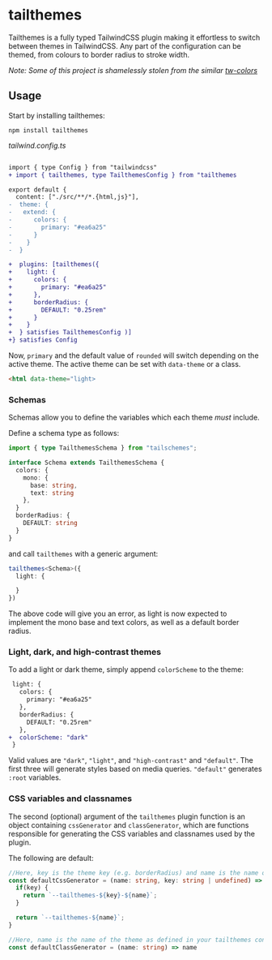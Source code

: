 # tailthemes

Tailthemes is a fully typed TailwindCSS plugin making it effortless to switch between themes in TailwindCSS. Any part of the configuration can 
be themed, from colours to border radius to stroke width.

*Note: Some of this project is shamelessly stolen from the similar [tw-colors](https://github.com/L-Blondy/tw-colors)*

## Usage

Start by installing tailthemes:
```
npm install tailthemes
```

*tailwind.config.ts*
```diff

import { type Config } from "tailwindcss"
+ import { tailthemes, type TailthemesConfig } from "tailthemes

export default {
  content: ["./src/**/*.{html,js}"],
-  theme: {
-   extend: {
-      colors: {
-        primary: "#ea6a25"
-      }
-    }
-  }

+  plugins: [tailthemes({
+    light: {
+      colors: {
+        primary: "#ea6a25"
+      },
+      borderRadius: {
+        DEFAULT: "0.25rem"
+      }
+    }
+  } satisfies TailthemesConfig )]
+} satisfies Config
```

Now, `primary` and the default value of `rounded` will switch depending on the active theme. The active theme can be set with `data-theme` or
a class. 

```html
<html data-theme="light>
```

### Schemas

Schemas allow you to define the variables which each theme *must* include.

Define a schema type as follows:

```typescript
import { type TailthemesSchema } from "tailschemes";

interface Schema extends TailthemesSchema {
  colors: {
    mono: {
      base: string,
      text: string
    },
  }
  borderRadius: {
    DEFAULT: string
  }
}
```

and call `tailthemes` with a generic argument:

```typescript
tailthemes<Schema>({
  light: {

  }
})
```

The above code will give you an error, as light is now expected to implement the mono base and text colors, as well as a default border radius.

### Light, dark, and high-contrast themes

To add a light or dark theme, simply append `colorScheme` to the theme:
```diff
 light: {
   colors: {
     primary: "#ea6a25"
   },
   borderRadius: {
     DEFAULT: "0.25rem"
   },
+  colorScheme: "dark"
 }
```

Valid values are `"dark"`, `"light"`, and `"high-contrast"` and `"default"`. The first three will generate styles based on media queries. `"default"` generates `:root` variables.

### CSS variables and classnames

The second (optional) argument of the `tailthemes` plugin function is an object containing `cssGenerator` and `classGenerator`, which are functions responsible for generating the CSS variables and classnames used by the plugin. 

The following are default:
```typescript
//Here, key is the theme key (e.g. borderRadius) and name is the name of the value (e.g. red-500)
const defaultCssGenerator = (name: string, key: string | undefined) => {
  if(key) {
    return `--tailthemes-${key}-${name}`;
  }

  return `--tailthemes-${name}`;
}

//Here, name is the name of the theme as defined in your tailthemes config
const defaultClassGenerator = (name: string) => name
```
